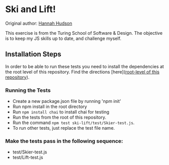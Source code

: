 # Ski and Lift!
Original author: [Hannah Hudson](https://github.com/hannahhch)

This exercise is from the Turing School of Software & Design. The objective is to
keep my JS skills up to date, and challenge myself.

## Installation Steps

In order to be able to run these tests you need to install the dependencies at the root level of this repository. Find the directions [here]([root-level of this repository](https://github.com/turingschool-examples/javascript-foundations)).

### Running the Tests

- Create a new package.json file by running 'npm init'
- Run npm install in the root directory
- Run `npm install chai` to install chai for testing
- Run the tests from the root of this repository.
- Run the command `npm test ski-lift/test/Skier-test.js`.
- To run other tests, just replace the test file name.

### Make the tests pass in the following sequence:

* test/Skier-test.js  
* test/Lift-test.js  
